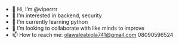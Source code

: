- 👋 Hi, I’m @viperrrr
- 👀 I’m interested in backend, security
- 🌱 I’m currently learning python
- 💞️ I’m looking to collaborate with like minds to improve
- 📫 How to reach me: olawaleabiola741@gmail.com 08090596524

<!---
viperrrr/viperrrr is a ✨ special ✨ repository because its `README.md` (this file) appears on your GitHub profile.
You can click the Preview link to take a look at your changes.
--->
